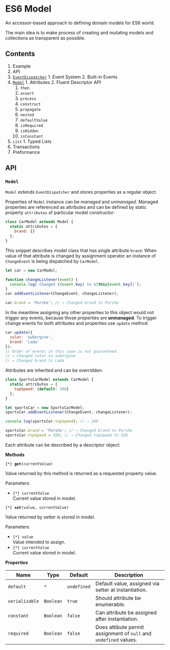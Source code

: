 # ES6 Model

An accessor-based approach to defining domain models for ES6 world.

The main idea is to make process of creating and mutating models and collections as transparent as possible.

## Contents

1. Example
2. API
  1. [`EventDispatcher`](#event-dispatcher)
    1. Event System
    2. Built-in Events
  2. [`Model`](#model)
    1. Attributes
    2. Fluent Descriptor API
      1. `then`
      2. `assert`
      3. `process`
      4. `construct`
      5. `propagate`
      6. `nested`
      6. `defaultValue`
      7. `isRequired`
      8. `isHidden`
      9. `isConstant`
  3. `List`
    1. Typed Lists
  4. Transactions
3. Preformance

## API

### **`Model`**

`Model` extends `EventDispatcher` and stores properties as a regular object.

Properties of `Model` instance can be *managed* and *unmanaged*. Managed properties are referenced as attributes and can be defined by static property `attributes` of particular model constructor:

```javascript
class CarModel extends Model {
  static attributes = {
    brand: {}
  };
}
```

This snippet describes model class that has single attribute `brand`. When value of that attribute is changed by assignment operator an instance of `ChangeEvent` is being dispatched by `CarModel`.

```javascript
let car = new CarModel;

function changeListener(event) {
  console.log(`Changed ${event.key} to ${this[event.key]}`);
}
car.addEventListener(ChangeEvent, changeListener);

car.brand = 'Porshe'; // → Changed brand to Porshe
```

In the meantime assigning any other properties to this object would not trigger any events, because those properties are **unmanaged**. To trigger change events for both attributes and properties use `update` method:

```javascript
car.update({
  color: 'aubergine',
  brand: 'Lada'
});
// Order of events in this case is not guaranteed.
// → Changed color to aubergine
// → Changed brand to Lada
```

Attributes are inherited and can be overridden:

```javascript
class SportsCarModel extends CarModel {
  static attributes = {
    topSpeed: {default: 200}
  };
}

let sportsCar = new SportsCarModel;
sportsCar.addEventListener(ChangeEvent, changeListener);

console.log(sportsCar.topSpeed); // → 200

sportsCar.brand = 'Porshe'; // → Changed brand to Porshe
sportsCar.topSpeed = 320; // → Changed topSpeed to 320
```

Each attribute can be described by a descriptor object:

**Methods**

<code>{*} <b>get</b>(currentValue)</code>

Value returned by this method is returned as a requested property value.

Parameters
- `{*} currentValue`<br/> Current value stored in model.

<code>{*} <b>set</b>(value, currentValue)</code>

Value returned by setter is stored in model.

Parameters
- `{*} value`<br/> Value intended to assign.
- `{*} currentValue`<br/> Current value stored in model.

**Properties**

| Name  | Type | Default | Description |
| --- | --- | --- | --- |
| `default` | `*` | `undefined` | Default value, assigned via setter at instantiation.  |
| `serializable` | `Boolean` | `true` | Should attribute be enumerable. |
| `constant` | `Boolean` | `false` | Can attribute be assigned after instantiation.  |
| `required` | `Boolean` | `false` | Does attibute permit assignment of `null` and `undefined` values. |
